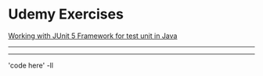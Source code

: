 # Udemy Exercises
[Working with JUnit 5 Framework for test unit in Java](https://github.com/TedyIsBack/Udemy-Exercises/tree/main/JUnit5_challange)
***
---
'code here' -ll
